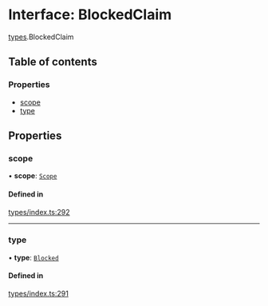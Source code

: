 # Interface: BlockedClaim

[types](../wiki/types).BlockedClaim

## Table of contents

### Properties

- [scope](../wiki/types.BlockedClaim#scope)
- [type](../wiki/types.BlockedClaim#type)

## Properties

### scope

• **scope**: [`Scope`](../wiki/types.Scope)

#### Defined in

[types/index.ts:292](https://github.com/PolymeshAssociation/polymesh-sdk/blob/079537ad/src/types/index.ts#L292)

___

### type

• **type**: [`Blocked`](../wiki/types.ClaimType#blocked)

#### Defined in

[types/index.ts:291](https://github.com/PolymeshAssociation/polymesh-sdk/blob/079537ad/src/types/index.ts#L291)
